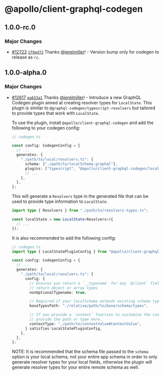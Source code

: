 # @apollo/client-graphql-codegen

## 1.0.0-rc.0

### Major Changes

- [#12723](https://github.com/apollographql/apollo-client/pull/12723) [`1f9ed72`](https://github.com/apollographql/apollo-client/commit/1f9ed7200a249676e3efec6b61814376f47ce596) Thanks [@jerelmiller](https://github.com/jerelmiller)! - Version bump only for codegen to release as `rc`.

## 1.0.0-alpha.0

### Major Changes

- [#12617](https://github.com/apollographql/apollo-client/pull/12617) [`ea633a1`](https://github.com/apollographql/apollo-client/commit/ea633a110b7ffa138a33f68a0b41b0437aee61d8) Thanks [@jerelmiller](https://github.com/jerelmiller)! - Introduce a new GraphQL Codegen plugin aimed at creating resolver types for `LocalState`. This plugin is similar to `@graphql-codegen/typescript-resolvers` but tailored to provide types that work with `LocalState`.

  To use the plugin, install `@apollo/client-graphql-codegen` and add the following to your codegen config:

  ```ts
  // codegen.ts

  const config: CodegenConfig = {
    // ...
    generates: {
      "./path/to/local/resolvers.ts": {
        schema: ["./path/to/localSchema.graphql"],
        plugins: ["typescript", "@apollo/client-graphql-codegen/local-state"],
        // ...
      },
    },
  };
  ```

  This will generate a `Resolvers` type in the generated file that can be used to provide type information to `LocalState`.

  ```ts
  import type { Resolvers } from "./path/to/resolvers-types.ts";

  const localState = new LocalState<Resolvers>({
    // ...
  });
  ```

  It is also recommended to add the following config:

  ```ts
  // codegen.ts
  import type { LocalStatePluginConfig } from "@apollo/client-graphql-codegen/local-state";

  const config: CodegenConfig = {
    // ...
    generates: {
      "./path/to/local/resolvers.ts": {
        config: {
          // Ensures you return a `__typename` for any `@client` fields that
          // return object or array types
          nonOptionalTypename: true,

          // Required if your localSchema extends existing schema types.
          baseTypesPath: "./relative/path/to/base/schema/types",

          // If you provide a `context` function to customize the context value,
          // provide the path or type here.
          contextType: "./path/to/contextValue#ContextValue",
        } satisfies LocalStatePluginConfig,
      },
    },
  };
  ```

  NOTE: It is recommended that the schema file passed to the `schema` option is your local schema, not your entire app schema in order to only generate resolver types for your local fields, otherwise the plugin will generate resolver types for your entire remote schema as well.

